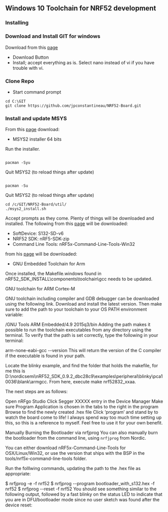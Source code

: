 ## Windows 10 Toolchain for NRF52 development

### Installing

### Download and Install GIT for windows

Download from this [page](https://gitforwindows.org/)

- Download Button
- Install; accept everything as is.  Select nano instead of vi if you have trouble with vi.

### Clone Repo

- Start command prompt

```
cd C:\GIT
git clone https://github.com/jpconstantineau/NRF52-Board.git

```

### Install and update MSYS

From this [page](http://www.msys2.org/) download:

- MSYS2 installer 64 bits

Run the installer.

```

pacman -Syu

```

Quit MSYS2 (to reload things after update)

```

pacman -Su

```

Quit MSYS2 (to reload things after update)

```
cd /c/GIT/NRF52-Board/util/
./msys2_install.sh
```

Accept prompts as they come.  Plenty of things will be downloaded and installed.  The following
from this [page](https://www.nordicsemi.com/eng/Products/Bluetooth-low-energy/nRF52832#Downloads) will be downloaded:

- SoftDevice: S132-SD-v6
- NRF52 SDK: nRF5-SDK-zip
- Command Line Tools: nRF5x-Command-Line-Tools-Win32

from his [page](https://developer.arm.com/open-source/gnu-toolchain/gnu-rm/downloads) will be downloaded:

- GNU Embedded Toolchain for Arm


Once installed, the Makefile.windows found in nRF52_SDK_INSTALL\components\toolchain\gcc
needs to be updated.



GNU toolchain for ARM Cortex-M

GNU toolchain including compiler and GDB debugger can be downloaded using the following link. 
Download and install the latest version. 
Then make sure to add the path to your toolchain to your OS PATH environment variable:

<path to install directory>/GNU Tools ARM Embedded/4.9 2015q3/bin
Adding the path makes it possible to run the toolchain executables from any directory using the terminal. 
To verify that the path is set correctly, type the following in your terminal:

arm-none-eabi-gcc --version
This will return the version of the C compiler if the executable is found in your path.


Locate the blinky example, and find the folder that holds the makefile, 
for me this is D:\nordicsemi\nRF52_SDK_0.9.2_dbc28c9\examples\peripheral\blinky\pca10036\blank\armgcc. 
From here, execute make nrf52832_xxaa.

The next steps are as follows:

Open nRFgo Studio
Click Segger XXXXX entry in the Device Manager
Make sure Program Application is chosen in the tabs to the right in the program
Browse to find the newly created .hex file
Click ‘program’ and stand by to watch the board come to life!
I always spend way too much time setting up this, so this is a reference to myself. Feel free to use it for your own benefit.


Manually Burning the Bootloader via nrfjprog
You can also manually burn the bootloader from the command line, using `nrfjprog` from Nordic.

You can either download nRF5x-Command-Line-Tools for OSX/Linux/Win32, or use the version that ships with the BSP in the tools/nrf5x-command-line-tools folder.

Run the folllwing commands, updating the path to the .hex file as appropriate:

$ nrfjprog -e -f nrf52
$ nrfjprog --program bootloader_with_s132.hex -f nrf52
$ nrfjprog --reset -f nrf52
You should see something similar to the following output, 
followed by a fast blinky on the status LED to indicate that you are in DFU/bootloader mode since no user sketch was found after the device reset:
